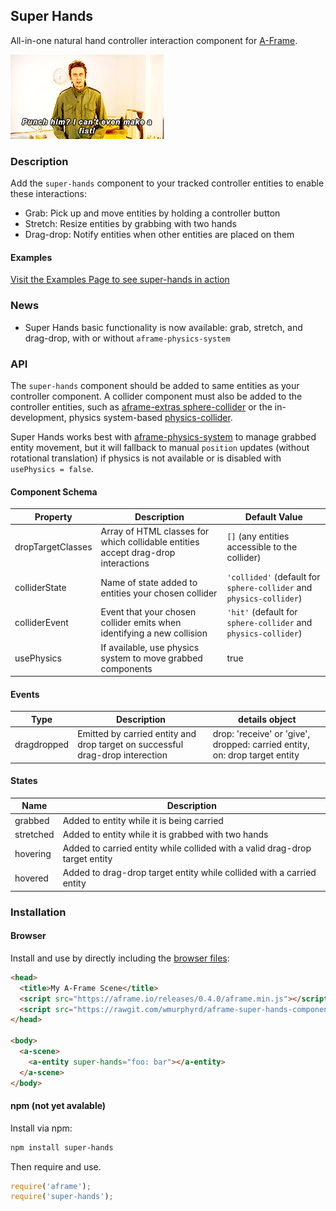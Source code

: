 ## Super Hands

All-in-one natural hand controller interaction component for [A-Frame](https://aframe.io).

![Super Hans Can't Make a Fist](readme_files/peep-show-super-hans.gif)

### Description

Add the `super-hands` component to your tracked controller entities to enable these interactions:

* Grab: Pick up and move entities by holding a controller button
* Stretch: Resize entities by grabbing with two hands
* Drag-drop: Notify entities when other entities are placed on them

#### Examples

[Visit the Examples Page to see super-hands in action](https://wmurphyrd.github.io/aframe-super-hands-component/examples/)

### News

* Super Hands basic functionality is now available: grab, stretch, and drag-drop, 
with or without `aframe-physics-system`

### API

The `super-hands` component should be added to same entities as your controller
component. A collider component must also be added to the controller entities, 
such as [aframe-extras sphere-collider](https://github.com/donmccurdy/aframe-extras/blob/master/src/misc) 
or the in-development, physics system-based [physics-collider](https://github.com/donmccurdy/aframe-physics-system/pull/14).

Super Hands works best with [aframe-physics-system](https://github.com/donmccurdy/aframe-physics-system) to manage grabbed entity movement, but it will fallback to manual `position` updates (without rotational translation) if physics is not available or is disabled with `usePhysics = false`. 

#### Component Schema

| Property | Description | Default Value |
| -------- | ----------- | ------------- |
| dropTargetClasses |  Array of HTML classes for which collidable entities accept drag-drop interactions |            `[]` (any entities accessible to the collider)   |
| colliderState | Name of state added to entities your chosen collider | `'collided'` (default for `sphere-collider` and `physics-collider`) |
| colliderEvent | Event that your chosen collider emits when identifying a new collision | `'hit'` (default for `sphere-collider` and `physics-collider`) |
| usePhysics | If available, use physics system to move grabbed components | true |

#### Events

| Type | Description | details object |
| --- | --- | --- |
| dragdropped | Emitted by carried entity and drop target on successful drag-drop interection | drop: 'receive' or 'give', dropped: carried entity, on: drop target entity |

#### States

| Name | Description |
| --- | --- |
| grabbed | Added to entity while it is being carried |
| stretched | Added to entity while it is grabbed with two hands |
| hovering | Added to carried entity while collided with a valid drag-drop target entity |
| hovered | Added to drag-drop target entity while collided with a carried entity |


### Installation

#### Browser  

Install and use by directly including the [browser files](dist):

```html
<head>
  <title>My A-Frame Scene</title>
  <script src="https://aframe.io/releases/0.4.0/aframe.min.js"></script>
  <script src="https://rawgit.com/wmurphyrd/aframe-super-hands-component/master/dist/super-hands.min.js"></script>
</head>

<body>
  <a-scene>
    <a-entity super-hands="foo: bar"></a-entity>
  </a-scene>
</body>
```

#### npm (not yet avalable)

Install via npm:

```bash
npm install super-hands
```

Then require and use.

```js
require('aframe');
require('super-hands');
```
